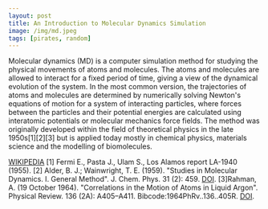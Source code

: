 ```yaml
---
layout: post
title: An Introduction to Molecular Dynamics Simulation
image: /img/md.jpeg
tags: [pirates, random]
---
```


Molecular dynamics (MD) is a computer simulation method for studying the physical movements of atoms and molecules. The atoms and molecules are allowed to interact for a fixed period of time, giving a view of the dynamical evolution of the system. In the most common version, the trajectories of atoms and molecules are determined by numerically solving Newton's equations of motion for a system of interacting particles, where forces between the particles and their potential energies are calculated using interatomic potentials or molecular mechanics force fields. The method was originally developed within the field of theoretical physics in the late 1950s[1][2][3] but is applied today mostly in chemical physics, materials science and the modelling of biomolecules.

[WIKIPEDIA](https://en.wikipedia.org/wiki/Molecular_dynamics)
[1] Fermi E., Pasta J., Ulam S., Los Alamos report LA-1940 (1955).
[2] Alder, B. J.; Wainwright, T. E. (1959). "Studies in Molecular Dynamics. I. General Method". J. Chem. Phys. 31 (2): 459. [DOI](doi:10.1063/1.1730376).
[3]Rahman, A. (19 October 1964). "Correlations in the Motion of Atoms in Liquid Argon". Physical Review. 136 (2A): A405–A411. Bibcode:1964PhRv..136..405R. [DOI](doi:10.1103/PhysRev.136.A405).
